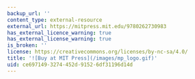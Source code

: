 ```yaml
---
backup_url: ''
content_type: external-resource
external_url: https://mitpress.mit.edu/9780262730983
has_external_licence_warning: true
has_external_license_warning: true
is_broken: ''
license: https://creativecommons.org/licenses/by-nc-sa/4.0/
title: '![Buy at MIT Press](/images/mp_logo.gif)'
uid: ce697149-3274-452d-9152-6df31196d14d
---
```

